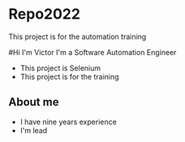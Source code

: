 # Repo2022
This project is for the automation training

#Hi I'm Victor
I'm a Software Automation Engineer

- This project is Selenium
- This project is for the training 

## About me
- I have nine years experience
- I'm lead



